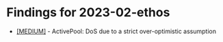 # Findings for 2023-02-ethos 

- [[MEDIUM]]([MEDIUM]-ActivePool:_DoS_due_to_a_strict_over-optimistic_assumption/README.md) - ActivePool: DoS due to a strict over-optimistic assumption
